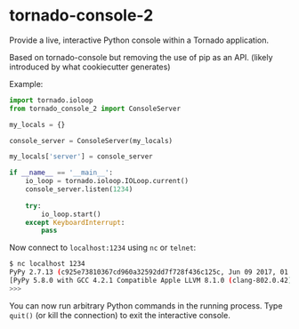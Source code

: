 # tornado-console-2
Provide a live, interactive Python console within a Tornado application.

Based on tornado-console but removing the use of pip as an API.
(likely introduced by what cookiecutter generates)

Example:

```python
import tornado.ioloop
from tornado_console_2 import ConsoleServer

my_locals = {}

console_server = ConsoleServer(my_locals)

my_locals['server'] = console_server

if __name__ == '__main__':
    io_loop = tornado.ioloop.IOLoop.current()
    console_server.listen(1234)
    
    try:
        io_loop.start()
    except KeyboardInterrupt:
        pass
```

Now connect to ``localhost:1234`` using ``nc`` or ``telnet``:

```bash
$ nc localhost 1234
PyPy 2.7.13 (c925e73810367cd960a32592dd7f728f436c125c, Jun 09 2017, 01:01:49)
[PyPy 5.8.0 with GCC 4.2.1 Compatible Apple LLVM 8.1.0 (clang-802.0.42)] on Darwin-16.7.0-x86_64-i386-64bit (TornadoConsole)
>>> 
```

You can now run arbitrary Python commands in the running process. Type
``quit()`` (or kill the connection) to exit the interactive console.